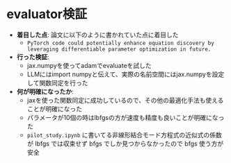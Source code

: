 # evaluator検証

* **着目した点**: 論文に以下のように書かれていた点に着目した
    * `PyTorch code could potentially enhance equation discovery by leveraging differentiable parameter optimization in future.`
* **行った検証**: 
    * jax.numpyを使ってadamでevaluateを試した
    * LLMにはimport numpyと伝えて、実際の名前空間にはjax.numpyを設定して関数同定を行った
* **何が明確になったか**: 
    * jaxを使った関数同定に成功しているので、その他の最適化手法も使えることが明確になった
    * パラメータが10個の時はlbfgsの方が速度も精度も良いことが明確になった
    * `pilot_study.ipynb` に書いてる非線形結合モード方程式の近似式の係数が lbfgs では収束せず bfgs でしか見つからなかったので bfgs 使う方が安全
